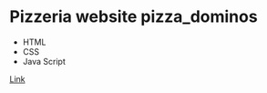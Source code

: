 # Pizzeria website pizza_dominos
- HTML
- CSS 
- Java Script

[Link](https://lincolnap13.github.io/pizza_dominos)
